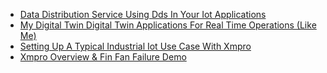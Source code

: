 * [Data Distribution Service  Using Dds In Your Iot Applications](resources/faqs/external-content/youtube/2019/data-distribution-service--using-dds-in-your-iot-applications.md)
* [My Digital Twin  Digital Twin Applications For Real Time Operations (Like Me)](resources/faqs/external-content/youtube/2019/my-digital-twin--digital-twin-applications-for-real-time-operations-(like-me).md)
* [Setting Up A Typical Industrial Iot Use Case With Xmpro](resources/faqs/external-content/youtube/2019/setting-up-a-typical-industrial-iot-use-case-with-xmpro.md)
* [Xmpro Overview & Fin Fan Failure Demo](resources/faqs/external-content/youtube/2019/xmpro-overview-&-fin-fan-failure-demo.md)
